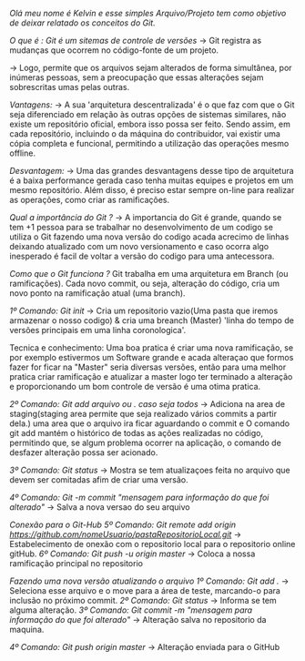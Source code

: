 *Olá meu nome é Kelvin e esse simples Arquivo/Projeto tem como objetivo de deixar relatado os conceitos do Git.*

*O que é : Git é um sitemas de controle de versões*
-> Git registra as mudanças que ocorrem no código-fonte de um projeto.

-> Logo, permite que os arquivos sejam alterados de forma simultânea, por inúmeras pessoas, sem a preocupação que essas alterações sejam sobrescritas umas pelas outras.

 *Vantagens:*
-> A sua 'arquitetura descentralizada' é o que faz com que o Git seja diferenciado em relação às outras opções de sistemas similares, não existe um repositório oficial, embora isso possa ser feito. Sendo assim, em cada repositório, incluindo o da máquina do contribuidor, vai existir uma cópia completa e funcional, permitindo a utilização das operações mesmo offline.

 *Desvantagem:*
-> Uma das grandes desvantagens desse tipo de arquitetura é a baixa performance gerada caso tenha muitas equipes e projetos em um mesmo repositório. Além disso, é preciso estar sempre on-line para realizar as operações, como criar as ramificações. 

 *Qual a importância do Git ?*
-> A importancia do Git é grande, quando se tem +1 pessoa para se trabalhar no desenvolvimento de um codigo se utiliza o Git fazendo uma nova versão do codigo acada acrecimo de linhas deixando atualizado com um novo versionamento e caso ocorra algo inesperado é facil de voltar a versão do codigo para uma antecessora. 

*Como que o Git funciona ?*
Git trabalha em uma arquitetura em Branch (ou ramificações). 
Cada novo commit, ou seja, alteração do código, cria um novo ponto na ramificação atual (uma branch).

*1º Comando: Git init* 
->  Cria um repositorio vazio(Uma pasta que iremos armazenar o nosso codigo) & cria uma breanch (Master) 'linha do tempo de versões principais em uma linha coronologica'.

Tecnica e conhecimento: Uma boa pratica é criar uma nova ramificação, se por exemplo estivermos um Software grande e acada alteraçao que formos fazer for ficar na "Master" seria diversas versões, então para uma melhor pratica criar ramificação e atualizar a master logo ter terminado a alteração e proporcionando um bom controle de versão é uma otima pratica.

*2º Comando: Git add arquivo ou . caso seja todos*
-> Adiciona na area de staging(staging area permite que seja realizado vários commits a partir dela.) uma area que o arquivo ira ficar aguardando o commit e O comando git add mantém o histórico de todas as ações realizadas no código, permitindo que, se algum problema ocorrer na aplicação, o comando de desfazer alteração possa ser acionado. 

*3º Comando: Git status*
-> Mostra se tem atualizaçoes feita no arquivo que devem ser comitadas afim de criar uma versão.

*4º Comando: Git -m commit "mensagem para informação do que foi alterado"*
-> Salva a nova versao do seu arquivo 

*Conexão para o Git-Hub*
*5º Comando: Git remote add origin https://github.com/nomeUsuario/pastaRepositorioLocal.git*
-> Estabelecimento de onexão com o repositorio local para o repositorio online gitHub.
*6º Comando: Git push -u origin master*
-> Coloca a nossa ramificação principal no repositorio

*Fazendo uma nova versão atualizando o arquivo*
*1º Comando: Git add .*
-> Seleciona esse arquivo e o move para a área de teste, marcando-o para inclusão no próximo commit.
*2º Comando: Git status*
-> Informa se tem alguma alteração.
*3º Comando: Git commit -m "mensagem para informação do que foi alterado"*
-> Alteração salva no repositorio da maquina.

*4º Comando: Git push origin master*
-> Alteração enviada para o GitHub